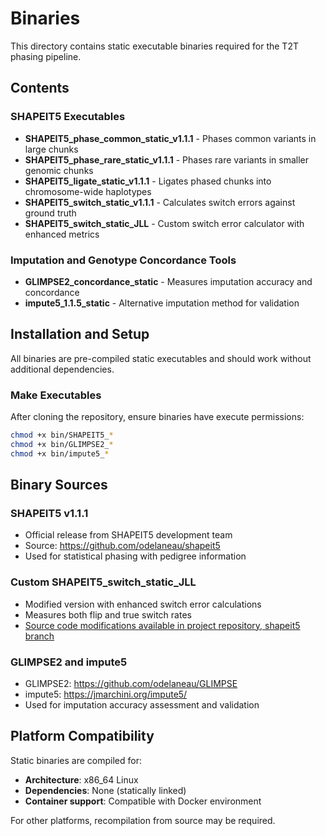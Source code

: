 # Binaries

This directory contains static executable binaries required for the T2T phasing pipeline.

## Contents

### SHAPEIT5 Executables
- **SHAPEIT5_phase_common_static_v1.1.1** - Phases common variants in large chunks
- **SHAPEIT5_phase_rare_static_v1.1.1** - Phases rare variants in smaller genomic chunks  
- **SHAPEIT5_ligate_static_v1.1.1** - Ligates phased chunks into chromosome-wide haplotypes
- **SHAPEIT5_switch_static_v1.1.1** - Calculates switch errors against ground truth
- **SHAPEIT5_switch_static_JLL** - Custom switch error calculator with enhanced metrics

### Imputation and Genotype Concordance Tools
- **GLIMPSE2_concordance_static** - Measures imputation accuracy and concordance
- **impute5_1.1.5_static** - Alternative imputation method for validation

## Installation and Setup

All binaries are pre-compiled static executables and should work without additional dependencies.

### Make Executables
After cloning the repository, ensure binaries have execute permissions:
```bash
chmod +x bin/SHAPEIT5_*
chmod +x bin/GLIMPSE2_*  
chmod +x bin/impute5_*
```


## Binary Sources

### SHAPEIT5 v1.1.1
- Official release from SHAPEIT5 development team
- Source: https://github.com/odelaneau/shapeit5
- Used for statistical phasing with pedigree information

### Custom SHAPEIT5_switch_static_JLL  
- Modified version with enhanced switch error calculations
- Measures both flip and true switch rates
- [Source code modifications available in project repository, shapeit5 branch](https://github.com/JosephLalli/shapeit5)

### GLIMPSE2 and impute5
- GLIMPSE2: https://github.com/odelaneau/GLIMPSE  
- impute5: https://jmarchini.org/impute5/
- Used for imputation accuracy assessment and validation

## Platform Compatibility

Static binaries are compiled for:
- **Architecture**: x86_64 Linux
- **Dependencies**: None (statically linked)
- **Container support**: Compatible with Docker environment

For other platforms, recompilation from source may be required.